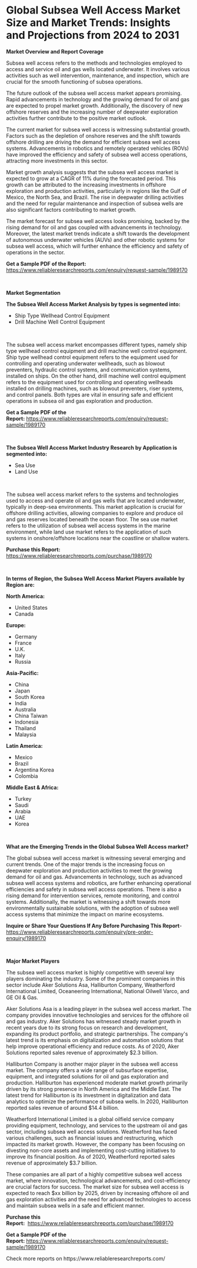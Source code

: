 <p><h1>Global Subsea Well Access Market Size and Market Trends: Insights and Projections from 2024 to 2031</h1></p><p><strong>Market Overview and Report Coverage</strong></p>
<p><p>Subsea well access refers to the methods and technologies employed to access and service oil and gas wells located underwater. It involves various activities such as well intervention, maintenance, and inspection, which are crucial for the smooth functioning of subsea operations. </p><p>The future outlook of the subsea well access market appears promising. Rapid advancements in technology and the growing demand for oil and gas are expected to propel market growth. Additionally, the discovery of new offshore reserves and the increasing number of deepwater exploration activities further contribute to the positive market outlook.</p><p>The current market for subsea well access is witnessing substantial growth. Factors such as the depletion of onshore reserves and the shift towards offshore drilling are driving the demand for efficient subsea well access systems. Advancements in robotics and remotely operated vehicles (ROVs) have improved the efficiency and safety of subsea well access operations, attracting more investments in this sector.</p><p>Market growth analysis suggests that the subsea well access market is expected to grow at a CAGR of 11% during the forecasted period. This growth can be attributed to the increasing investments in offshore exploration and production activities, particularly in regions like the Gulf of Mexico, the North Sea, and Brazil. The rise in deepwater drilling activities and the need for regular maintenance and inspection of subsea wells are also significant factors contributing to market growth.</p><p>The market forecast for subsea well access looks promising, backed by the rising demand for oil and gas coupled with advancements in technology. Moreover, the latest market trends indicate a shift towards the development of autonomous underwater vehicles (AUVs) and other robotic systems for subsea well access, which will further enhance the efficiency and safety of operations in the sector.</p></p>
<p><strong>Get a Sample PDF of the Report:</strong> <a href="https://www.reliableresearchreports.com/enquiry/request-sample/1989170">https://www.reliableresearchreports.com/enquiry/request-sample/1989170</a></p>
<p>&nbsp;</p>
<p><strong>Market Segmentation</strong></p>
<p><strong>The Subsea Well Access Market Analysis by types is segmented into:</strong></p>
<p><ul><li>Ship Type Wellhead Control Equipment</li><li>Drill Machine Well Control Equipment</li></ul></p>
<p>&nbsp;</p>
<p><p>The subsea well access market encompasses different types, namely ship type wellhead control equipment and drill machine well control equipment. Ship type wellhead control equipment refers to the equipment used for controlling and operating underwater wellheads, such as blowout preventers, hydraulic control systems, and communication systems, installed on ships. On the other hand, drill machine well control equipment refers to the equipment used for controlling and operating wellheads installed on drilling machines, such as blowout preventers, riser systems, and control panels. Both types are vital in ensuring safe and efficient operations in subsea oil and gas exploration and production.</p></p>
<p><strong>Get a Sample PDF of the Report:</strong>&nbsp;<a href="https://www.reliableresearchreports.com/enquiry/request-sample/1989170">https://www.reliableresearchreports.com/enquiry/request-sample/1989170</a></p>
<p>&nbsp;</p>
<p><strong>The Subsea Well Access Market Industry Research by Application is segmented into:</strong></p>
<p><ul><li>Sea Use</li><li>Land Use</li></ul></p>
<p>&nbsp;</p>
<p><p>The subsea well access market refers to the systems and technologies used to access and operate oil and gas wells that are located underwater, typically in deep-sea environments. This market application is crucial for offshore drilling activities, allowing companies to explore and produce oil and gas reserves located beneath the ocean floor. The sea use market refers to the utilization of subsea well access systems in the marine environment, while land use market refers to the application of such systems in onshore/offshore locations near the coastline or shallow waters.</p></p>
<p><strong>Purchase this Report:</strong>&nbsp; <a href="https://www.reliableresearchreports.com/purchase/1989170">https://www.reliableresearchreports.com/purchase/1989170</a></p>
<p>&nbsp;</p>
<p><strong>In terms of Region, the Subsea Well Access Market Players available by Region are:</strong></p>
<p>
    <p> <strong> North America: </strong>
        <ul>
            <li>United States</li>
            <li>Canada</li>
        </ul>
        </p> 
    <p> <strong> Europe: </strong>
        <ul>
            <li>Germany</li>
            <li>France</li>
            <li>U.K.</li>
            <li>Italy</li>
            <li>Russia</li>
        </ul>
        </p> 
    <p> <strong> Asia-Pacific: </strong>
        <ul>
            <li>China</li>
            <li>Japan</li>
            <li>South Korea</li>
            <li>India</li>
            <li>Australia</li>
            <li>China Taiwan</li>
            <li>Indonesia</li>
            <li>Thailand</li>
            <li>Malaysia</li>
        </ul>
        </p> 
    <p> <strong> Latin America: </strong>
        <ul>
            <li>Mexico</li>
            <li>Brazil</li>
            <li>Argentina Korea</li>
            <li>Colombia</li>
        </ul>
        </p> 
    <p> <strong> Middle East & Africa: </strong>
        <ul>
            <li>Turkey</li>
            <li>Saudi</li>
            <li>Arabia</li>
            <li>UAE</li>
            <li>Korea</li>
        </ul>
    </p>
    </p>
<p>&nbsp;</p>
<p><strong>What are the Emerging Trends in the Global Subsea Well Access market?</strong></p>
<p><p>The global subsea well access market is witnessing several emerging and current trends. One of the major trends is the increasing focus on deepwater exploration and production activities to meet the growing demand for oil and gas. Advancements in technology, such as advanced subsea well access systems and robotics, are further enhancing operational efficiencies and safety in subsea well access operations. There is also a rising demand for intervention services, remote monitoring, and control systems. Additionally, the market is witnessing a shift towards more environmentally sustainable solutions, with the adoption of subsea well access systems that minimize the impact on marine ecosystems.</p></p>
<p><strong>Inquire or Share Your Questions If Any Before Purchasing This Report</strong>- <a href="https://www.reliableresearchreports.com/enquiry/pre-order-enquiry/1989170">https://www.reliableresearchreports.com/enquiry/pre-order-enquiry/1989170</a></p>
<p>&nbsp;</p>
<p><strong>Major Market Players</strong></p>
<p><p>The subsea well access market is highly competitive with several key players dominating the industry. Some of the prominent companies in this sector include Aker Solutions Asa, Halliburton Company, Weatherford International Limited, Oceaneering International, National Oilwell Varco, and GE Oil & Gas.</p><p>Aker Solutions Asa is a leading player in the subsea well access market. The company provides innovative technologies and services for the offshore oil and gas industry. Aker Solutions has witnessed steady market growth in recent years due to its strong focus on research and development, expanding its product portfolio, and strategic partnerships. The company's latest trend is its emphasis on digitalization and automation solutions that help improve operational efficiency and reduce costs. As of 2020, Aker Solutions reported sales revenue of approximately $2.3 billion.</p><p>Halliburton Company is another major player in the subsea well access market. The company offers a wide range of subsurface expertise, equipment, and integrated solutions for oil and gas exploration and production. Halliburton has experienced moderate market growth primarily driven by its strong presence in North America and the Middle East. The latest trend for Halliburton is its investment in digitalization and data analytics to optimize the performance of subsea wells. In 2020, Halliburton reported sales revenue of around $14.4 billion.</p><p>Weatherford International Limited is a global oilfield service company providing equipment, technology, and services to the upstream oil and gas sector, including subsea well access solutions. Weatherford has faced various challenges, such as financial issues and restructuring, which impacted its market growth. However, the company has been focusing on divesting non-core assets and implementing cost-cutting initiatives to improve its financial position. As of 2020, Weatherford reported sales revenue of approximately $3.7 billion.</p><p>These companies are all part of a highly competitive subsea well access market, where innovation, technological advancements, and cost-efficiency are crucial factors for success. The market size for subsea well access is expected to reach $xx billion by 2025, driven by increasing offshore oil and gas exploration activities and the need for advanced technologies to access and maintain subsea wells in a safe and efficient manner.</p></p>
<p><strong>Purchase this Report:</strong>&nbsp;&nbsp;<a href="https://www.reliableresearchreports.com/purchase/1989170">https://www.reliableresearchreports.com/purchase/1989170</a></p>
<p></p>
<p><strong>Get a Sample PDF of the Report:</strong>&nbsp;<a href="https://www.reliableresearchreports.com/enquiry/request-sample/1989170">https://www.reliableresearchreports.com/enquiry/request-sample/1989170</a></p>
<p>Check more reports on https://www.reliableresearchreports.com/</p>